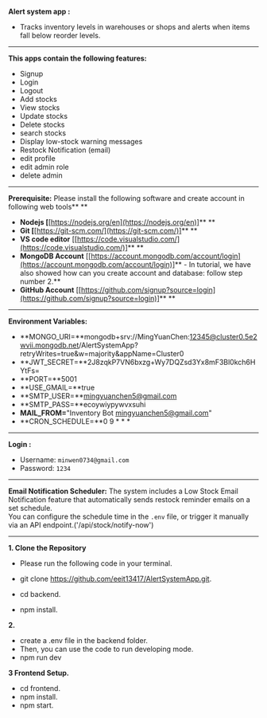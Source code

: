 **Alert system app :**
- Tracks inventory levels in warehouses or shops and alerts when items fall below reorder levels.

---

**This apps **contain** the following features:**

* Signup
* Login
* Logout
* Add stocks
* View stocks
* Update stocks
* Delete stocks
* search stocks
* Display low-stock warning messages 
* Restock Notification (email)
* edit profile
* edit admin role
* delete admin

---

**Prerequisite:** Please install the following software and create account in following web tools** **

* **Nodejs [**[https://nodejs.org/en](https://nodejs.org/en)]** **
* **Git [**[https://git-scm.com/](https://git-scm.com/)]** **
* **VS code editor** [[https://code.visualstudio.com/](https://code.visualstudio.com/)]** **
* **MongoDB Account** [[https://account.mongodb.com/account/login](https://account.mongodb.com/account/login)]** - In tutorial, we have also showed how can you create account and database: follow step number 2.**
* **GitHub Account** [[https://github.com/signup?source=login](https://github.com/signup?source=login)]** **

---

**Environment Variables:** 
- **MONGO_URI=**mongodb+srv://MingYuanChen:12345@cluster0.5e2wvii.mongodb.net/AlertSystemApp?retryWrites=true&w=majority&appName=Cluster0
- **JWT_SECRET=**2J8zqkP7VN6bxzg+Wy7DQZsd3Yx8mF3Bl0kch6HYtFs=
- **PORT=**5001
- **USE_GMAIL=**true
- **SMTP_USER=**mingyuanchen5@gmail.com
- **SMTP_PASS=**ecoywiypywvxsuhi
- **MAIL_FROM=**"Inventory Bot <mingyuanchen5@gmail.com>"
- **CRON_SCHEDULE=**0 9 * * *

---


**Login :**
- Username: `minwen0734@gmail.com`
- Password: `1234`

---



**Email Notification Scheduler:** 
The system includes a Low Stock Email Notification feature that automatically sends restock reminder emails on a set schedule.  
You can configure the schedule time in the `.env` file, or trigger it manually via an API endpoint.('/api/stock/notify-now')

---

**1. Clone the Repository**
- Please run the following code in your terminal. 

- git clone https://github.com/eeit13417/AlertSystemApp.git. 

- cd backend.

- npm install.

**2.** 
- create a .env file in the backend folder.
- Then, you can use the code to run developing mode.
- npm run dev

**3 Frontend Setup.** 
- cd frontend.
- npm install.
- npm start.